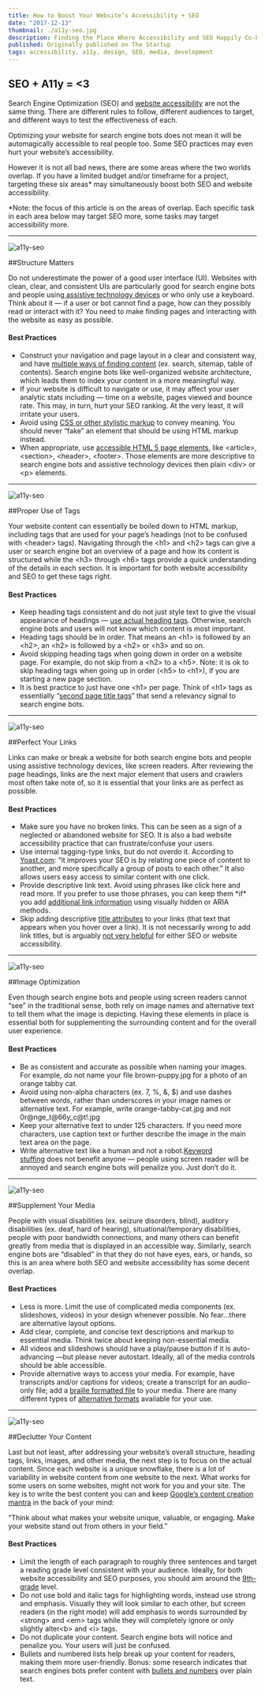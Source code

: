 ```yaml
---
title: How to Boost Your Website’s Accessibility + SEO
date: "2017-12-13"
thumbnail: ./a11y-seo.jpg
description: Finding the Place Where Accessibility and SEO Happily Co-Exist
published: Originally published on The Startup
tags: accessibility, a11y, design, SEO, media, development
---
```


## SEO + A11y = <3
Search Engine Optimization (SEO) and <span class="c1"><a class="c0" href="https://www.google.com/url?q=https://medium.com/statuscode/getting-started-with-website-accessibility-5586c7febc92&amp;sa=D&amp;ust=1560199601388000" target="_blank" rel="noopener noreferrer">website accessibility</a></span><span class="c3">&nbsp;are not the same thing. There are different rules to follow, different audiences to target, and different ways to test the effectiveness of each.</span></p><p class="c7"><span>Optimizing your website for search engine bots does not mean it will be automagically accessible to real people too. Some SEO practices may even </span><span class="c12">hurt</span><span class="c3">&nbsp;your website’s accessibility.</span></p><p class="c7"><span class="c3">However it is not all bad news, there are some areas where the two worlds overlap. If you have a limited budget and/or timeframe for a project, targeting these six areas* may simultaneously boost both SEO and website accessibility.</span></p><p class="c7"><span class="c12 c13">*Note: the focus of this article is on the areas of overlap. Each specific task in each area below may target SEO more, some tasks may target accessibility more.</span></p>

<hr>
<div class="kg-card kg-image-card kg-width-medium">

![a11y-seo](./a11y-seo1.jpg "Warning: bearded hipster pizza guy will hunt you down you and force you to drink a handcrafted brew he made in his bathtub, if you underestimate the importance of UI for SEO and website accessibility.")

</div>

##Structure Matters
<p class="c7"><span>Do not underestimate the power of a good user interface (UI). Websites with clean, clear, and consistent UIs are particularly good for search engine bots and people using</span><span><a class="c0" href="https://www.google.com/url?q=https://en.wikipedia.org/wiki/Assistive_technology&amp;sa=D&amp;ust=1560199601391000">&nbsp;</a></span><span class="c1"><a class="c0" href="https://www.google.com/url?q=https://en.wikipedia.org/wiki/Assistive_technology&amp;sa=D&amp;ust=1560199601391000" target="_blank" rel="noopener noreferrer">assistive technology devices</a></span><span class="c3">&nbsp;or who only use a keyboard. Think about it — if a user or bot cannot find a page, how can they possibly read or interact with it? You need to make finding pages and interacting with the website as easy as possible.</span></p><h4 class="c10" id="h.nvh7t7z0b4vq"><span class="c8">Best Practices</span></h4><ul class="c11 lst-kix_1tkcmncgq401-0 start"><li class="c2"><span>Construct your navigation and page layout in a clear and consistent way, and have <a class="c0" href="https://www.google.com/url?q=https://moz.com/blog/global-accessibility-awareness-day&amp;sa=D&amp;ust=1560199601393000" target="_blank" rel="noopener noreferrer">multiple ways of finding content</a></span><span class="c3">&nbsp;(ex. search, sitemap, table of contents). Search engine bots like well-organized website architecture, which leads them to index your content in a more meaningful way.</span></li><li class="c2"><span class="c3">If your website is difficult to navigate or use, it may affect your user analytic stats including — time on a website, pages viewed and bounce rate. This may, in turn, hurt your SEO ranking. At the very least, it will irritate your users.</span></li><li class="c2"><span>Avoid using <a class="c0" href="https://www.google.com/url?q=https://uxplanet.org/designing-for-all-5-ways-to-make-your-next-website-design-more-accessible-23a3528bc8dc&amp;sa=D&amp;ust=1560199601394000" target="_blank" rel="noopener noreferrer">CSS or other stylistic markup</a></span><span class="c3">&nbsp;to convey meaning. You should never “fake” an element that should be using HTML markup instead.</span></li><li class="c2"><span>When appropriate, use <a class="c0" href="https://www.google.com/url?q=http://stevefaulkner.github.io/HTML5accessibility/&amp;sa=D&amp;ust=1560199601395000" target="_blank" rel="noopener noreferrer">accessible HTML 5 page elements</a></span><span class="c3">, like &lt;article&gt;, &lt;section&gt;, &lt;header&gt;, &lt;footer&gt;. Those elements are more descriptive to search engine bots and assistive technology devices then plain &lt;div&gt; or &lt;p&gt; elements.</span></li></ul>

<hr>
<div class="kg-card kg-image-card kg-width-medium">

![a11y-seo](./a11y-seo2.jpg "Tags, tags, everywhere tags. Handmade package tags of various sizes and colors.")

</div>

##Proper Use of Tags
<p class="c7"><span class="c3">Your website content can essentially be boiled down to HTML markup, including tags that are used for your page’s headings (not to be confused with &lt;header&gt; tags). Navigating through the &lt;h1&gt; and &lt;h2&gt; tags can give a user or search engine bot an overview of a page and how its content is structured while the &lt;h3&gt; through &lt;h6&gt; tags provide a quick understanding of the details in each section. It is important for both website accessibility and SEO to get these tags right.</span></p><h4 class="c10" id="h.6ghvdpsmrizt"><span class="c8">Best Practices</span></h4><ul class="c11 lst-kix_za4rhr6cggx2-0 start"><li class="c2"><span>Keep heading tags consistent and do not just style text to give the visual appearance of headings — </span><span class="c1"><a class="c0" href="https://www.google.com/url?q=http://a11y-style-guide.com/style-guide/section-structure.html%23kssref-structure-headings&amp;sa=D&amp;ust=1560199601397000" target="_blank" rel="noopener noreferrer">use actual heading tags</a></span><span class="c3">. Otherwise, search engine bots and users will not know which content is most important.</span></li><li class="c2"><span class="c3">Heading tags should be in order. That means an &lt;h1&gt; is followed by an &lt;h2&gt;, an &lt;h2&gt; is followed by a &lt;h2&gt; or &lt;h3&gt; and so on.</span></li><li class="c2"><span>Avoid skipping heading tags when going down in order on a website page. For example, do not skip from a &lt;h2&gt; to a &lt;h5&gt;. Note: it </span><span class="c12">is</span><span class="c3">&nbsp;ok to skip heading tags when going up in order (&lt;h5&gt; to &lt;h1&gt;), if you are starting a new page section.</span></li><li class="c2"><span>It is best practice to just have one &lt;h1&gt; per page. Think of &lt;h1&gt; tags as essentially “</span><span class="c1"><a class="c0" href="https://www.google.com/url?q=https://cbutterworth.com/do-h1-tags-still-help-seo/&amp;sa=D&amp;ust=1560199601398000" target="_blank" rel="noopener noreferrer">second page title tags</a></span><span class="c3">” that send a relevancy signal to search engine bots.</span></li></ul>

<hr>
<div class="kg-card kg-image-card kg-width-medium">

![a11y-seo](./a11y-seo3.jpg "Practice makes perfect. Athlete rests white Adidas shoes on chainlink fence.")

</div>

##Perfect Your Links
<p class="c7"><span class="c3">Links can make or break a website for both search engine bots and people using assistive technology devices, like screen readers. After reviewing the page headings, links are the next major element that users and crawlers most often take note of, so it is essential that your links are as perfect as possible.</span></p><h4 class="c10" id="h.c75kfagwurq8"><span class="c8">Best Practices</span></h4><ul class="c11 lst-kix_vsvqnn38yqcy-0 start"><li class="c2"><span class="c3">Make sure you have no broken links. This can be seen as a sign of a neglected or abandoned website for SEO. It is also a bad website accessibility practice that can frustrate/confuse your users.</span></li><li class="c2"><span>Use internal tagging-type links, but do not overdo it. According to <a class="c0" href="https://www.google.com/url?q=https://yoast.com/articles/wordpress-seo/%23tag-optimizatio&amp;sa=D&amp;ust=1560199601400000" target="_blank" rel="noopener noreferrer">Yoast.com</a></span><span class="c3">: “it improves your SEO is by relating one piece of content to another, and more specifically a group of posts to each other.” It also allows users easy access to similar content with one click.</span></li><li class="c2"><span>Provide descriptive link text. Avoid using phrases like click here and read more. If you prefer to use those phrases, you can keep them *if* you add <a class="c0" href="https://www.google.com/url?q=http://a11y-style-guide.com/style-guide/section-general.html%23kssref-general-read-more&amp;sa=D&amp;ust=1560199601400000" target="_blank" rel="noopener noreferrer">additional link information</a></span><span class="c3">&nbsp;using visually hidden or ARIA methods.</span></li><li class="c2"><span>Skip adding descriptive <a class="c0" href="https://www.google.com/url?q=https://silktide.com/i-thought-title-text-improved-accessibility-i-was-wrong/&amp;sa=D&amp;ust=1560199601401000" target="_blank" rel="noopener noreferrer">title attributes</a></span><span>&nbsp;to your links (that text that appears when you hover over a link). It is not necessarily wrong to add link titles, but is arguably <a class="c0" href="https://www.google.com/url?q=https://www.w3.org/TR/WCAG20-TECHS/H33.html&amp;sa=D&amp;ust=1560199601402000" target="_blank" rel="noopener noreferrer">not very helpful</a></span><span class="c3">&nbsp;for either SEO or website accessibility.</span></li></ul>

<hr>
<div class="kg-card kg-image-card kg-width-medium">

![a11y-seo](./a11y-seo4.jpg "Say cheese! Woman in pink floral shirt holding retro Nikon camera.")

</div>

##Image Optimization
<p class="c7"><span class="c3">Even though search engine bots and people using screen readers cannot “see” in the traditional sense, both rely on image names and alternative text to tell them what the image is depicting. Having these elements in place is essential both for supplementing the surrounding content and for the overall user experience.</span></p><h4 class="c10" id="h.7r4g3g3bdv69"><span class="c8">Best Practices</span></h4><ul class="c11 lst-kix_u22rhrxw6dqu-0 start"><li class="c2"><span class="c3">Be as consistent and accurate as possible when naming your images. For example, do not name your file brown-puppy.jpg for a photo of an orange tabby cat.</span></li><li class="c2"><span class="c3">Avoid using non-alpha characters (ex. 7, %, &amp;, $) and use dashes between words, rather than underscores in your image names or alternative text. For example, write orange-tabby-cat.jpg and not 0r@nge_t@66y_c@t!.jpg</span></li><li class="c2"><span class="c3">Keep your alternative text to under 125 characters. If you need more characters, use caption text or further describe the image in the main text area on the page.</span></li><li class="c2"><span>Write alternative text like a human and not a robot.<a class="c0" href="https://www.google.com/url?q=https://moz.com/blog/seo-accessibility-images-video&amp;sa=D&amp;ust=1560199601403000" target="_blank" rel="noopener noreferrer">Keyword stuffing</a></span><span class="c3">&nbsp;does not benefit anyone — people using screen reader will be annoyed and search engine bots will penalize you. Just don’t do it.</span></li></ul>

<hr>
<div class="kg-card kg-image-card kg-width-medium">

![a11y-seo](./a11y-seo5.jpg "Make your media work for bots and humans. Close-up of spinning record player.")

</div>

##Supplement Your Media
<p class="c7"><span class="c3">People with visual disabilities (ex. seizure disorders, blind), auditory disabilities (ex. deaf, hard of hearing), situational/temporary disabilities, people with poor bandwidth connections, and many others can benefit greatly from media that is displayed in an accessible way. Similarly, search engine bots are “disabled” in that they do not have eyes, ears, or hands, so this is an area where both SEO and website accessibility has some decent overlap.</span></p><h4 class="c10" id="h.mfxluf22qr8j"><span class="c8">Best Practices</span></h4><ul class="c11 lst-kix_u8oq5souxzg3-0 start"><li class="c2"><span>Less is more. Limit the use of complicated media components (ex. slideshows, videos) in your design whenever possible. No fear…there are alternative layout options<span class="c3">.</span></li><li class="c2"><span class="c3">Add clear, complete, and concise text descriptions and markup to essential media. Think twice about keeping non-essential media.</span></li><li class="c2"><span class="c3">All videos and slideshows should have a play/pause button if it is auto-advancing —but please never autostart. Ideally, all of the media controls should be able accessible.</span></li><li class="c2"><span>Provide alternative ways to access your media. For example, have transcripts and/or captions for videos; create a transcript for an audio-only file; add a <a class="c0" href="https://www.google.com/url?q=http://www.brailleauthority.org/&amp;sa=D&amp;ust=1560199601406000" target="_blank" rel="noopener noreferrer">braille formatted file</a></span><span>&nbsp;to your media. There are many different types of <a class="c0" href="https://www.google.com/url?q=http://www.queensu.ca/accessibility/how-info/what-are-alternate-formats&amp;sa=D&amp;ust=1560199601406000" target="_blank" rel="noopener noreferrer">alternative formats</a></span><span class="c3">&nbsp;available for your use.</span></li></ul>

<hr>
<div class="kg-card kg-image-card kg-width-medium">

![a11y-seo](./a11y-seo6.jpg "Content is King. Container of printing press block letters of various sizes and font families.")

</div>

##Declutter Your Content
<p class="c7"><span>Last but not least, after addressing your website’s overall structure, heading tags, links, images, and other media, the next step is to focus on the actual content. Since each website is a unique snowflake, there is a lot of variability in website content from one website to the next. What works for some users on some websites, might not work for you and your site. The key is to write the best content you can and keep <a class="c0" href="https://www.google.com/url?q=https://support.google.com/webmasters/answer/35769?hl%3Den&amp;sa=D&amp;ust=1560199601408000" target="_blank" rel="noopener noreferrer">Google’s content creation mantra</a></span><span class="c3">&nbsp;in the back of your mind:</span></p><p class="c7"><span class="c3">“Think about what makes your website unique, valuable, or engaging. Make your website stand out from others in your field.”</span></p><h4 class="c10" id="h.5an5l4retibr"><span class="c8">Best Practices</span></h4><ul class="c11 lst-kix_muloazv33ba2-0 start"><li class="c2"><span>Limit the length of each paragraph to roughly three sentences and target a reading grade level consistent with your audience. Ideally, for both website accessibility and SEO purposes, you should aim around the <a class="c0" href="https://www.google.com/url?q=https://www.w3.org/TR/WCAG20/&amp;sa=D&amp;ust=1560199601409000" target="_blank" rel="noopener noreferrer">9th-grade</a></span><span class="c3">&nbsp;level.</span></li><li class="c2"><span class="c3">Do not use bold and italic tags for highlighting words, instead use strong and emphasis. Visually they will look similar to each other, but screen readers (in the right mode) will add emphasis to words surrounded by &lt;strong&gt; and &lt;em&gt; tags while they will completely ignore or only slightly alter&lt;b&gt; and &lt;i&gt; tags.</span></li><li class="c2"><span class="c3">Do not duplicate your content. Search engine bots will notice and penalize you. Your users will just be confused.</span></li><li class="c2"><span>Bullets and numbered lists help break up your content for readers, making them more user-friendly. Bonus: some research indicates that search engines bots prefer content with <a class="c0" href="https://www.google.com/url?q=http://forums.seochat.com/search-engine-optimization-28/bullets-search-engine-optimization-right-way-do-288202.html&amp;sa=D&amp;ust=1560199601410000" target="_blank" rel="noopener noreferrer">bullets and numbers</a></span><span class="c3">&nbsp;over plain text.</span></li></ul>